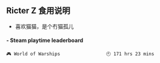 ## Ricter Z 食用说明
- 喜欢猫猫，是个冇猫孤儿

<!-- steam-box start -->
#### - Steam playtime leaderboard
```text
🎮 World of Warships                 🕘 171 hrs 23 mins
```
<!-- Powered by https://github.com/YouEclipse/steam-box . -->
<!-- steam-box end -->
